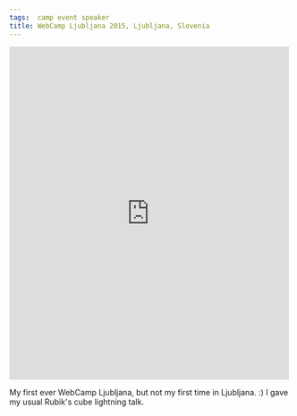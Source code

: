 ```yaml
---
tags:  camp event speaker
title: WebCamp Ljubljana 2015, Ljubljana, Slovenia
---
```

<iframe src="https://www.facebook.com/plugins/post.php?href=https%3A%2F%2Fwww.facebook.com%2Fmedia%2Fset%2F%3Fset%3Da.10153736945237290.1073741840.735252289%26type%3D3&width=500" width="500" height="597" style="border:none;overflow:hidden" scrolling="no" frameborder="0" allowTransparency="true"></iframe>

My first ever WebCamp Ljubljana, but not my first time in Ljubljana. :) I gave my usual Rubik's cube lightning talk.

